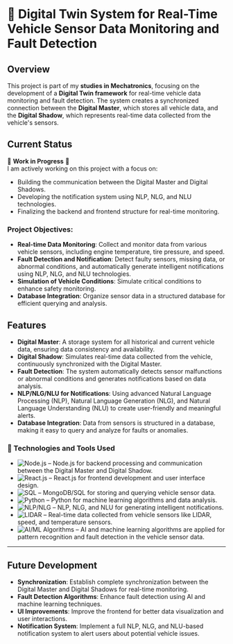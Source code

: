 # 🚗 Digital Twin System for Real-Time Vehicle Sensor Data Monitoring and Fault Detection

## Overview
This project is part of my **studies in Mechatronics**, focusing on the development of a **Digital Twin framework** for real-time vehicle data monitoring and fault detection. The system creates a synchronized connection between the **Digital Master**, which stores all vehicle data, and the **Digital Shadow**, which represents real-time data collected from the vehicle's sensors.

## Current Status
🚧 **Work in Progress** 🚧  
I am actively working on this project with a focus on:
- Building the communication between the Digital Master and Digital Shadows.
- Developing the notification system using NLP, NLG, and NLU technologies.
- Finalizing the backend and frontend structure for real-time monitoring.

### Project Objectives:
- **Real-time Data Monitoring**: Collect and monitor data from various vehicle sensors, including engine temperature, tire pressure, and speed.
- **Fault Detection and Notification**: Detect faulty sensors, missing data, or abnormal conditions, and automatically generate intelligent notifications using NLP, NLG, and NLU technologies.
- **Simulation of Vehicle Conditions**: Simulate critical conditions to enhance safety monitoring.
- **Database Integration**: Organize sensor data in a structured database for efficient querying and analysis.

## Features
- **Digital Master**: A storage system for all historical and current vehicle data, ensuring data consistency and availability.
- **Digital Shadow**: Simulates real-time data collected from the vehicle, continuously synchronized with the Digital Master.
- **Fault Detection**: The system automatically detects sensor malfunctions or abnormal conditions and generates notifications based on data analysis.
- **NLP/NLG/NLU for Notifications**: Using advanced Natural Language Processing (NLP), Natural Language Generation (NLG), and Natural Language Understanding (NLU) to create user-friendly and meaningful alerts.
- **Database Integration**: Data from sensors is structured in a database, making it easy to query and analyze for faults or anomalies.


### 🔧 Technologies and Tools Used

- ![Node.js](https://img.shields.io/badge/Node.js-v16.13.0-green?style=flat-square) – Node.js for backend processing and communication between the Digital Master and Digital Shadow.
- ![React.js](https://img.shields.io/badge/React-v18.2.0-blue?style=flat-square) – React.js for frontend development and user interface design.
- ![SQL](https://img.shields.io/badge/SQL-Database-orange?style=flat-square) – MongoDB/SQL for storing and querying vehicle sensor data.
- ![Python](https://img.shields.io/badge/Python-v3.10-yellow?style=flat-square) – Python for machine learning algorithms and data analysis.
- ![NLP/NLG](https://img.shields.io/badge/NLP/NLG-Natural_Language_Tech-purple?style=flat-square) – NLP, NLG, and NLU for generating intelligent notifications.
- ![LIDAR](https://img.shields.io/badge/LIDAR-SensorData-lightgrey?style=flat-square) – Real-time data collected from vehicle sensors like LIDAR, speed, and temperature sensors.
- ![AI/ML Algorithms](https://img.shields.io/badge/AI/ML-Algorithms-lightgrey?style=flat-square) – AI and machine learning algorithms are applied for pattern recognition and fault detection in the vehicle sensor data.

---

## Future Development
- **Synchronization**: Establish complete synchronization between the Digital Master and Digital Shadows for real-time monitoring.
- **Fault Detection Algorithms**: Enhance fault detection using AI and machine learning techniques.
- **UI Improvements**: Improve the frontend for better data visualization and user interactions.
- **Notification System**: Implement a full NLP, NLG, and NLU-based notification system to alert users about potential vehicle issues.
